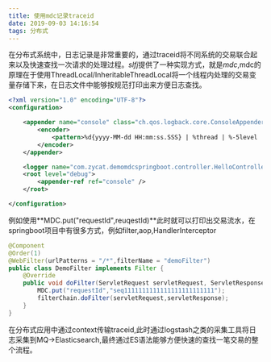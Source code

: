 ```yaml
---
title: 使用mdc记录traceid
date: 2019-09-03 14:16:54
tags: 分布式
---
```


在分布式系统中，日志记录是非常重要的，通过traceid将不同系统的交易联合起来以及快速查找一次请求的处理过程。*slfj*提供了一种实现方式，就是*mdc*,mdc的原理在于使用ThreadLocal/InheritableThreadLocal将一个线程内处理的交易变量存储下来，在日志文件中能够按规范打印出来方便日志查找。

```xml
<?xml version="1.0" encoding="UTF-8"?>
<configuration>

    <appender name="console" class="ch.qos.logback.core.ConsoleAppender">
        <encoder>
            <pattern>%d{yyyy-MM-dd HH:mm:ss.SSS} | %thread | %-5level | %logger |%X{requestId}-%m%n</pattern>
        </encoder>
    </appender>

    <logger name="com.zycat.demomdcspringboot.controller.HelloController" level="debug" />
    <root level="debug">
        <appender-ref ref="console" />
    </root>

</configuration>
```

例如使用**MDC.put("requestId",reuqestId)**此时就可以打印出交易流水，在springboot项目中有很多方式，例如filter,aop,HandlerInterceptor 

```java
@Component
@Order(1)
@WebFilter(urlPatterns = "/*",filterName = "demoFilter")
public class DemoFilter implements Filter {
    @Override
    public void doFilter(ServletRequest servletRequest, ServletResponse servletResponse, FilterChain filterChain) throws IOException, ServletException {
        MDC.put("requestId","seq1111111111111111111111111");
        filterChain.doFilter(servletRequest,servletResponse);
    }
}

```

在分布式应用中通过context传输traceid,此时通过logstash之类的采集工具将日志采集到MQ->Elasticsearch,最终通过ES语法能够方便快速的查找一笔交易的整个流程。